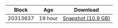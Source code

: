 |     Block   |     Age     |   Download  |
| ----------- | ----------- | ----------- |
|   20313637   |  19 hour | [Snapshot (10.9 GB)](https://s3.eu-central-1.amazonaws.com/w3coins.io/snapshots/band-mainnet/band_snapsot_latest.tar.lz4)  |
